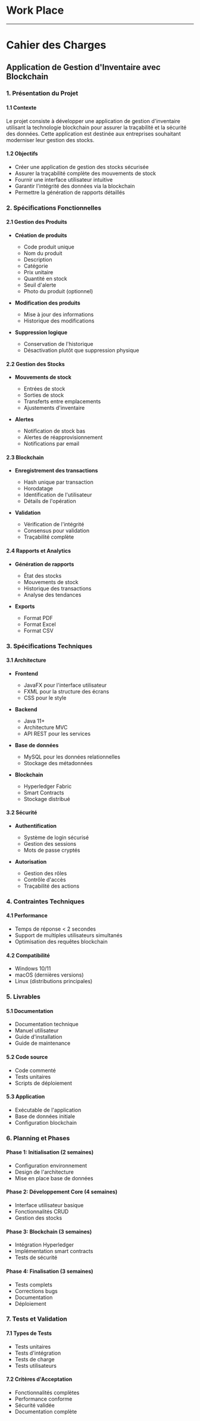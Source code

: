 # Work Place
---

# Cahier des Charges
## Application de Gestion d'Inventaire avec Blockchain

### 1. Présentation du Projet

#### 1.1 Contexte
Le projet consiste à développer une application de gestion d'inventaire utilisant la technologie blockchain pour assurer la traçabilité et la sécurité des données. Cette application est destinée aux entreprises souhaitant moderniser leur gestion des stocks.

#### 1.2 Objectifs
- Créer une application de gestion des stocks sécurisée
- Assurer la traçabilité complète des mouvements de stock
- Fournir une interface utilisateur intuitive
- Garantir l'intégrité des données via la blockchain
- Permettre la génération de rapports détaillés

### 2. Spécifications Fonctionnelles

#### 2.1 Gestion des Produits
- **Création de produits**
  - Code produit unique
  - Nom du produit
  - Description
  - Catégorie
  - Prix unitaire
  - Quantité en stock
  - Seuil d'alerte
  - Photo du produit (optionnel)

- **Modification des produits**
  - Mise à jour des informations
  - Historique des modifications

- **Suppression logique**
  - Conservation de l'historique
  - Désactivation plutôt que suppression physique

#### 2.2 Gestion des Stocks
- **Mouvements de stock**
  - Entrées de stock
  - Sorties de stock
  - Transferts entre emplacements
  - Ajustements d'inventaire

- **Alertes**
  - Notification de stock bas
  - Alertes de réapprovisionnement
  - Notifications par email

#### 2.3 Blockchain
- **Enregistrement des transactions**
  - Hash unique par transaction
  - Horodatage
  - Identification de l'utilisateur
  - Détails de l'opération

- **Validation**
  - Vérification de l'intégrité
  - Consensus pour validation
  - Traçabilité complète

#### 2.4 Rapports et Analytics
- **Génération de rapports**
  - État des stocks
  - Mouvements de stock
  - Historique des transactions
  - Analyse des tendances

- **Exports**
  - Format PDF
  - Format Excel
  - Format CSV

### 3. Spécifications Techniques

#### 3.1 Architecture
- **Frontend**
  - JavaFX pour l'interface utilisateur
  - FXML pour la structure des écrans
  - CSS pour le style

- **Backend**
  - Java 11+
  - Architecture MVC
  - API REST pour les services

- **Base de données**
  - MySQL pour les données relationnelles
  - Stockage des métadonnées

- **Blockchain**
  - Hyperledger Fabric
  - Smart Contracts
  - Stockage distribué

#### 3.2 Sécurité
- **Authentification**
  - Système de login sécurisé
  - Gestion des sessions
  - Mots de passe cryptés

- **Autorisation**
  - Gestion des rôles
  - Contrôle d'accès
  - Traçabilité des actions

### 4. Contraintes Techniques

#### 4.1 Performance
- Temps de réponse < 2 secondes
- Support de multiples utilisateurs simultanés
- Optimisation des requêtes blockchain

#### 4.2 Compatibilité
- Windows 10/11
- macOS (dernières versions)
- Linux (distributions principales)

### 5. Livrables

#### 5.1 Documentation
- Documentation technique
- Manuel utilisateur
- Guide d'installation
- Guide de maintenance

#### 5.2 Code source
- Code commenté
- Tests unitaires
- Scripts de déploiement

#### 5.3 Application
- Exécutable de l'application
- Base de données initiale
- Configuration blockchain

### 6. Planning et Phases

#### Phase 1: Initialisation (2 semaines)
- Configuration environnement
- Design de l'architecture
- Mise en place base de données

#### Phase 2: Développement Core (4 semaines)
- Interface utilisateur basique
- Fonctionnalités CRUD
- Gestion des stocks

#### Phase 3: Blockchain (3 semaines)
- Intégration Hyperledger
- Implémentation smart contracts
- Tests de sécurité

#### Phase 4: Finalisation (3 semaines)
- Tests complets
- Corrections bugs
- Documentation
- Déploiement

### 7. Tests et Validation

#### 7.1 Types de Tests
- Tests unitaires
- Tests d'intégration
- Tests de charge
- Tests utilisateurs

#### 7.2 Critères d'Acceptation
- Fonctionnalités complètes
- Performance conforme
- Sécurité validée
- Documentation complète

